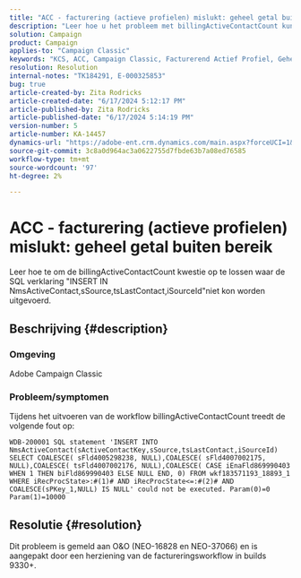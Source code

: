 ```yaml
---
title: "ACC - facturering (actieve profielen) mislukt: geheel getal buiten bereik"
description: "Leer hoe u het probleem met billingActiveContactCount kunt oplossen."
solution: Campaign
product: Campaign
applies-to: "Campaign Classic"
keywords: "KCS, ACC, Campaign Classic, Facturerend Actief Profiel, Geheel, uit waaier"
resolution: Resolution
internal-notes: "TK184291, E-000325853"
bug: true
article-created-by: Zita Rodricks
article-created-date: "6/17/2024 5:12:17 PM"
article-published-by: Zita Rodricks
article-published-date: "6/17/2024 5:14:19 PM"
version-number: 5
article-number: KA-14457
dynamics-url: "https://adobe-ent.crm.dynamics.com/main.aspx?forceUCI=1&pagetype=entityrecord&etn=knowledgearticle&id=881f9bbd-cc2c-ef11-840a-002248084fbb"
source-git-commit: 3c8a0d964ac3a0622755d7fbde63b7a08ed76585
workflow-type: tm+mt
source-wordcount: '97'
ht-degree: 2%

---
```


# ACC - facturering (actieve profielen) mislukt: geheel getal buiten bereik


Leer hoe te om de billingActiveContactCount kwestie op te lossen waar de SQL verklaring &quot;INSERT IN NmsActiveContact,sSource,tsLastContact,iSourceId&quot;niet kon worden uitgevoerd.

## Beschrijving {#description}


### Omgeving

Adobe Campaign Classic

### Probleem/symptomen

Tijdens het uitvoeren van de workflow billingActiveContactCount treedt de volgende fout op:

`WDB-200001 SQL statement 'INSERT INTO NmsActiveContact(sActiveContactKey,sSource,tsLastContact,iSourceId) SELECT COALESCE( sFld4005298238, NULL),COALESCE( sFld4007002175, NULL),COALESCE( tsFld4007002176, NULL),COALESCE( CASE iEnaFld869990403 WHEN 1 THEN biFld869990403 ELSE NULL END, 0) FROM wkf183571193_18893_1 WHERE iRecProcState>:#(1)# AND iRecProcState<=:#(2)# AND COALESCE(sPKey_1,NULL) IS NULL' could not be executed. Param(0)=0 Param(1)=10000`


## Resolutie {#resolution}


Dit probleem is gemeld aan O&amp;O (NEO-16828 en NEO-37066) en is aangepakt door een herziening van de factureringsworkflow in builds 9330+.
